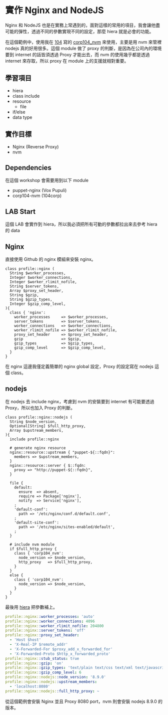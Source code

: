 # 實作 Nginx and NodeJS

Nginx 和 NodeJS 也是在實務上常遇到的，面對這樣的常用的項目，我會讓他盡可能的彈性，透過不同的參數實現不同的設定，那麼 hiera 就是必會的功能。

在這個範例中，使用我在 [104](www.104.com.tw) 寫的  [corp104_nvm](https://github.com/104corp/puppet-corp104_nvm) 來使用，主要是用 nvm 來管裡 nodejs 真的好用很多。這個 module 做了 proxy 的判斷，是因為在公司內的環境要到 internet 的話皆須透過 Proxy 才能出去，而 nvm 的使用幾乎都是透過 internet 來存取，所以 proxy 在 module 上的支援就相對重要。

## 學習項目

- hiera
- class include
- resource
  - file
- if/else
- data type

## 實作目標

- Nginx (Reverse Proxy)
- nvm

## Dependencies

在這個 workshop 會需要用到以下 module

- puppet-nginx (Vox Pupuli)
- corp104-nvm (104corp)
  
## LAB Start

這個 LAB 會實作到 hiera，所以我必須把所有可動的參數都拉出來去參考 hiera 的 data

## Nginx 

直接使用 Github 的 nginx 模組來安裝 nginx。

```puppet
class profile::nginx (
  String $worker_processes,
  Integer $worker_connections,
  Integer $worker_rlimit_nofile,
  String $server_tokens,
  Array $proxy_set_header,
  String $gzip,
  String $gzip_types,
  Integer $gzip_comp_level,
){
  class { 'nginx':
    worker_processes     => $worker_processes,
    server_tokens        => $server_tokens,
    worker_connections   => $worker_connections,
    worker_rlimit_nofile => $worker_rlimit_nofile,
    proxy_set_header     => $proxy_set_header,
    gzip                 => $gzip,
    gzip_types           => $gzip_types,
    gzip_comp_level      => $gzip_comp_level,
  }
}
```

在 nginx 這邊我僅定義簡單的 nginx global 設定，Proxy 的設定寫在 nodejs 這個 class。

## nodejs

在 nodejs 去 include nginx，考慮到 nvm 的安裝要到 internet 有可能要透過 Proxy，所以也加入 Proxy 的判斷。

```puppet
class profile::nginx::nodejs (
  String $node_version,
  Optional[String] $full_http_proxy,
  Array $upstream_members,
){
  include profile::nginx

  # generate nginx resource
  nginx::resource::upstream { "puppet-${::fqdn}":
    members => $upstream_members,
  }
  nginx::resource::server { $::fqdn:
    proxy => "http://puppet-${::fqdn}",
  }

  file {
    default:
      ensure  => absent,
      require => Package['nginx'],
      notify  => Service['nginx'],
    ;
    'default-conf':
      path => '/etc/nginx/conf.d/default.conf',
    ;
    'default-site-conf':
      path => '/etc/nginx/sites-enabled/default',
    ;
  }

  # include nvm module
  if $full_http_proxy {
    class { 'corp104_nvm':
      node_version => $node_version,
      http_proxy   => $full_http_proxy,
    }
  }
  else {
    class { 'corp104_nvm':
      node_version => $node_version,
    }
  }
}
```

最後用 [hiera](basic/how-to-use-hiera-data.md) 把參數補上。

```yaml
profile::nginx::worker_processes: 'auto'
profile::nginx::worker_connections: 4096
profile::nginx::worker_rlimit_nofile: 204800
profile::nginx::server_tokens: 'off'
profile::nginx::proxy_set_header:
  - 'Host $host'
  - 'X-Real-IP $remote_addr'
  - 'X-Forwarded-For $proxy_add_x_forwarded_for'
  - 'X-Forwarded-Proto $http_x_forwarded_proto'
profile::nginx::stub_status: true
profile::nginx::gzip: 'on'
profile::nginx::gzip_types: 'text/plain text/css text/xml text/javascript application/json application/x-javascript application/javascript application/xml'
profile::nginx::gzip_comp_level: 6
profile::nginx::nodejs::node_version: '8.9.0'
profile::nginx::nodejs::upstream_members:
  - 'localhost:8080'
profile::nginx::nodejs::full_http_proxy: ~
```

從這個範例會安裝 Nginx 並且 Proxy 8080 port，nvm 則會安裝 nodejs 8.9.0 的版本。




